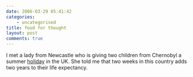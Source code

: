 ```yaml
---
date: 2006-03-29 05:41:42
categories:
    - uncategorised
title: food for thought
layout: post
comments: true
---
```

I met a lady from Newcastle who is giving two children from Chernobyl a
summer [holiday](http://www.chernobyl-children.org.uk/holidays.html) in
the UK. She told me that two weeks in this country adds two years to
their life expectancy.
